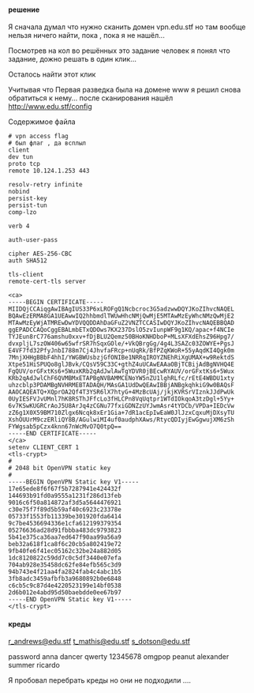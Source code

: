  
#### решение

Я  сначала думал что нужно сканить домен vpn.edu.stf но там вообще нельзя ничего найти, пока , пока я не нашёл...

Посмотрев на кол во решённых это задание человек я понял что задание, дожно решать в один клик... 

Осталось найти этот клик

Учитывая что Первая разведка была на домене www
я решил снова обратиться к нему...
после сканирования нашёл  http://www.edu.stf/config

Содержимое файла 
```
# vpn access flag
# был флаг , да всплыл 
client
dev tun
proto tcp
remote 10.124.1.253 443

resolv-retry infinite
nobind
persist-key
persist-tun
comp-lzo

verb 4

auth-user-pass

cipher AES-256-CBC
auth SHA512

tls-client
remote-cert-tls server

<ca>
-----BEGIN CERTIFICATE-----
MIIDQjCCAiqgAwIBAgIUS33P6xLROFgQ1Ncbcroc3G5adzwwDQYJKoZIhvcNAQEL
BQAwEzERMA8GA1UEAwwIQ2hhbmdlTWUwHhcNMjQwMjE5MTAwMzEyWhcNMzQwMjE2
MTAwMzEyWjATMREwDwYDVQQDDAhDaGFuZ2VNZTCCASIwDQYJKoZIhvcNAQEBBQAD
ggEPADCCAQoCggEBALmbETxQDOws7KX237DslO5zvIunpWF9g1KQ/apac+f4NCIe
TYJEun8rC776amshu0xxv+fDjBLU2Qemz50BHoKNHDboP+MLsXFXdEhsZ96Hpg7/
dvxpljL7szOW406w65wfrSR7hSqxGOle/+VkQBrgGg/4g4L3SAZc03ZOWYE+PgsJ
E4VF7fd32PfyJnbI788m7Cj4JhvfaFRcp+nUqRk/BfPZqKWoR+55yAqdKI4Qgk0m
7MnjXHHgBBbF4hhI/YWGBWUsbzjGfONIBe1NRRqIROYZNEhRiXgUMAX+w9RektdS
Xtpe51HiSPUQo8glJBvk/CQsV59C33C+gthZ4uUCAwEAAaOBjTCBijAdBgNVHQ4E
FgQUV/orGFxtKs6+5WuxKRb2qAdJwlAwTgYDVR0jBEcwRYAUV/orGFxtKs6+5Wux
KRb2qAdJwlChF6QVMBMxETAPBgNVBAMMCENoYW5nZU1lghRLfc/rEtE4WBDU1xty
uhzcblp3PDAMBgNVHRMEBTADAQH/MAsGA1UdDwQEAwIBBjANBgkqhkiG9w0BAQsF
AAOCAQEATQ+XQprOA2Qf4T3YSR6lX7htyG+4MzBcUAj/jkjKVRSrVIznkJJdPwUk
0UyIESFVJvUMnl7hK8RSThJFfcLo3fHLCPn8VqUqtpr1WTdIOkqoA3tzDgl+5Yy+
6v7KSwKUGRCrAoJ5U8ArJq4zCGNu77fxiGDNZzUYJwmAsr4tYDCb/VPDa+IEDcVw
zZ6g1X0X59BM710Zlgx6Ncqk8xEr1Gia+7dR1acEpIwEaW0JlJzxCqxuMjDXsyTU
XshOUUrM9czERliQY8B/AGulwiMI4uf0audphXAws/RtycQDIyjEwGgwujXM6zSh
FYWgsab5pCzx4knn67nWcMvO7Q0tpQ==
-----END CERTIFICATE-----
</ca>
setenv CLIENT_CERT 1
<tls-crypt>
#
# 2048 bit OpenVPN static key
#
-----BEGIN OpenVPN Static key V1-----
17e65ede8f6f67f5b7287941e424432f
144693b91fd0a9555a1231f286d13feb
9016c6f50a814872af3d5a5644476921
c30e75f7f89d5b59af40c6923c23378e
05733f1553fb11339be301920fda6414
9c7be4536694336e1cfa612199379354
05276636ad28d91fbbba483dc9793823
5b41e375ca36aa7ed647f90aa99a56a9
beb32a618f1ca8f6c20cb5a802419e72
9fb40fe6f41ec05162c32be24a882d05
1dc8120822c59dd7c0c5df3440e07efa
704ab928e35458dc62fe84efb565c3d9
94b743e4f21aa4fa2824fab4c4abc1b5
3fb8adc3459afbfb3a9680892b0e6848
c6cb5c9c87d4e4220523199e14bf0538
2d6b012e4abd95d50baebdde0ee67b97
-----END OpenVPN Static key V1-----
</tls-crypt>
```


#### креды


r_andrews@edu.stf
t_mathis@edu.stf
s_dotson@edu.stf

password
anna
dancer
qwerty
12345678
omgpop
peanut
alexander
summer
ricardo


Я пробовал перебрать креды но они не подходили ....
 
